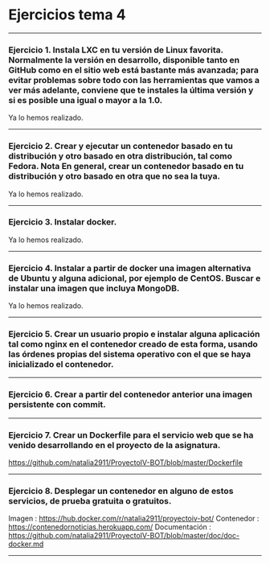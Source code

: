 # Ejercicios tema 4
---


### Ejercicio 1. Instala LXC en tu versión de Linux favorita. Normalmente la versión en desarrollo, disponible tanto en GitHub como en el sitio web está bastante más avanzada; para evitar problemas sobre todo con las herramientas que vamos a ver más adelante, conviene que te instales la última versión y si es posible una igual o mayor a la 1.0.

Ya lo hemos realizado.

---

### Ejercicio 2. Crear y ejecutar un contenedor basado en tu distribución y otro basado en otra distribución, tal como Fedora. Nota En general, crear un contenedor basado en tu distribución y otro basado en otra que no sea la tuya.

Ya lo hemos realizado.

---

### Ejercicio 3. Instalar docker.

Ya lo hemos realizado.

---

### Ejercicio 4. Instalar a partir de docker una imagen alternativa de Ubuntu y alguna adicional, por ejemplo de CentOS. Buscar e instalar una imagen que incluya MongoDB.

Ya lo hemos realizado.

---


### Ejercicio 5. Crear un usuario propio e instalar alguna aplicación tal como nginx en el contenedor creado de esta forma, usando las órdenes propias del sistema operativo con el que se haya inicializado el contenedor.

---

### Ejercicio 6. Crear a partir del contenedor anterior una imagen persistente con commit.

---

### Ejercicio 7. Crear un Dockerfile para el servicio web que se ha venido desarrollando en el proyecto de la asignatura.

https://github.com/natalia2911/ProyectoIV-BOT/blob/master/Dockerfile

---

### Ejercicio 8. Desplegar un contenedor en alguno de estos servicios, de prueba gratuita o gratuitos.

Imagen : https://hub.docker.com/r/natalia2911/proyectoiv-bot/
Contenedor : https://contenedornoticias.herokuapp.com/
Documentación : https://github.com/natalia2911/ProyectoIV-BOT/blob/master/doc/doc-docker.md

---
